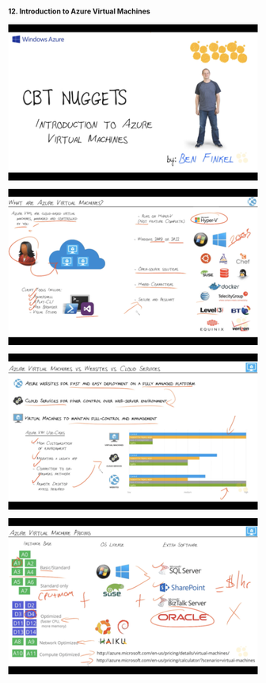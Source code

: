 #### 12. Introduction to Azure Virtual Machines

![vm](images/12/1.png)

![vm](images/12/2.png)

![vm](images/12/3.png)

![vm](images/12/4.png)
